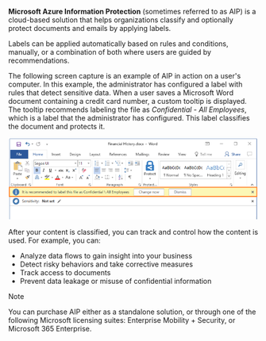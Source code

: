 **Microsoft Azure Information Protection** (sometimes referred to as AIP) is a cloud-based solution that helps organizations classify and optionally protect documents and emails by applying labels.

Labels can be applied automatically based on rules and conditions, manually, or a combination of both where users are guided by recommendations.

The following screen capture is an example of AIP in action on a user's computer. In this example, the administrator has configured a label with rules that detect sensitive data. When a user saves a Microsoft Word document containing a credit card number, a custom tooltip is displayed. The tooltip recommends labeling the file as *Confidential - All Employees*, which is a label that the administrator has configured. This label classifies the document and protects it.

![Screenshot of a Microsoft Word window with the previously described message displaying](../media/6-info-protect-recommend-callout.png)

After your content is classified, you can track and control how the content is used. For example, you can:

- Analyze data flows to gain insight into your business
- Detect risky behaviors and take corrective measures
- Track access to documents
- Prevent data leakage or misuse of confidential information

> [!NOTE] 
> You can purchase AIP either as a standalone solution, or through one of the following Microsoft licensing suites: Enterprise Mobility + Security, or Microsoft 365 Enterprise.

